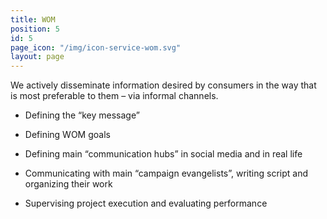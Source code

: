 ```yaml
---
title: WOM
position: 5
id: 5
page_icon: "/img/icon-service-wom.svg"
layout: page
---
```


We actively disseminate information desired by consumers in the way that is most preferable to them – via informal channels.

* Defining the “key message”

* Defining WOM goals

* Defining main “communication hubs” in social media and in real life

* Communicating with main “campaign evangelists”, writing script and organizing their work

* Supervising project execution and evaluating performance